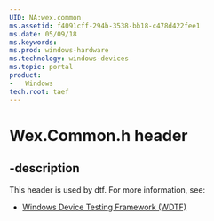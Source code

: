 ```yaml
---
UID: NA:wex.common
ms.assetid: f4091cff-294b-3538-bb18-c478d422fee1
ms.date: 05/09/18
ms.keywords: 
ms.prod: windows-hardware
ms.technology: windows-devices
ms.topic: portal
product:
-	Windows
tech.root: taef
---
```


# Wex.Common.h header


## -description


This header is used by dtf. For more information, see:

- [Windows Device Testing Framework (WDTF)](../_dtf/index.md)
